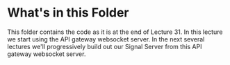 # What's in this Folder

This folder contains the code as it is at the end of Lecture 31. In this lecture we start using the API gateway websocket server.
In the next several lectures we'll progressively build out our Signal Server from this API gateway websocket server.
